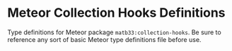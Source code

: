 # Meteor Collection Hooks Definitions

Type definitions for Meteor package `matb33:collection-hooks`.
Be sure to reference any sort of basic Meteor type definitions file before use.